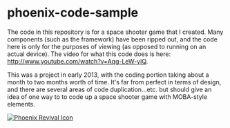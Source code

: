 phoenix-code-sample
===================

The code in this repository is for a space shooter game that I created. Many components (such as the framework) have been ripped out, and the code here is only for the purposes of viewing (as opposed to running on an actual device). The video for what this code does is here: http://www.youtube.com/watch?v=Aqg-LeW-ylQ.  

This was a project in early 2013, with the coding portion taking about a month to two months worth of time. It's far from perfect in terms of design, and there are several areas of code duplication...etc. but should give an idea of one way to to code up a space shooter game with MOBA-style elements.

[![Phoenix Revival Icon](https://img.youtube.com/vi/My7TTm_ETfs/0.jpg)](https://www.youtube.com/watch?v=My7TTm_ETfs)
